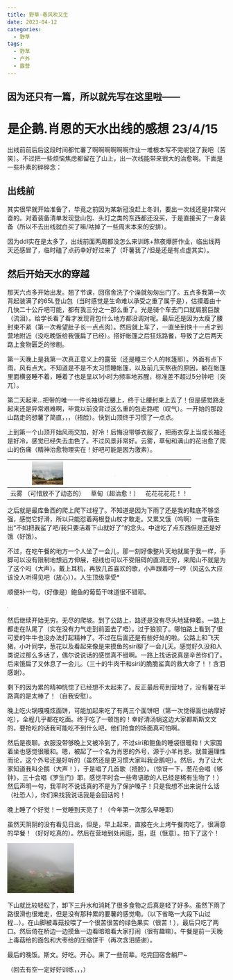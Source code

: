 ```yaml
---
title: 野草-春风吹又生
date: 2023-04-12
categories:
  - 野草
tags:
  - 野草
  - 户外
  - 露营
---
```


## 因为还只有一篇，所以就先写在这里啦——

# 是企鹅.肖恩的天水出线的感想 23/4/15

​    出线前前后后这段时间都忙薯了啊啊啊啊啊啊作业一堆根本写不完呢饶了我吧（苦笑）。不过把一些烦恼焦虑都留在了山上，出一次线能带来很大的治愈啊。下面是一些朴素的碎碎念：

## 出线前

其实很早就开始准备了，毕竟之前因为某新冠没赶上冬训，要出一次线还是非常兴奋的。对着装备清单发现登山包、头灯之类的东西都还没买，于是直接买了一身装备（所以不去出线就白买了嘛/咕掉了一些周末本来的安排）。

因为ddl实在是太多了，出线前面两周都没怎么来训练+熬夜爆肝作业，临出线两天还感冒了，临时磕了点药幸好好过来了（吓薯我了/但是还是有点虚其实）。

## 然后开始天水的穿越

​    那天六点多开始出发。翘了节课，回宿舍洗了个澡就匆匆出门了。五点多我第一次背起装满了的65L登山包（当时感觉是生命难以承受之重了属于是），估摸着由十几快二十公斤吧可能，都有我三分之一那么重了。光是骑个车去门口就肩膀巨酸（流泪）。给学长看了看才发现背包什么地方都没调对呢。最后还是因为太瘦了腰封束不紧（第一次希望肚子长一点点肉）。然后就上车了，一直坐到快十一点才到营地附近（没吃晚饭给我饿扁了已经）。搭好帐篷之后狂炫路餐，导致了之后两天路上食物匮乏的惨剧。

​    第一天晚上是我第一次真正意义上的露营（还是睡三个人的帐篷耶）。外面有点下雨，风有点大。不知道是不是不太习惯睡帐篷，以及前几天熬夜的原因，躺在帐篷里面横竖睡不着，睡着了也是呈以1小时为频率地苏醒，标准差不超过5分钟吧（突兀）。

​    第二天起来…把带的唯一一件长袖绑在腰上，终于让腰封束上去了！但是感觉路走起来还是异常艰难啊，毕竟以前没背过这么重的包走路呢（叹气）。一开始的那段山路走的想薯了简直，，，（捂脸）。快到山顶终于习惯了一点点。

​    上到第一个山顶开始风雨交加，好冷！后悔没带够衣服了，把雨衣穿上当成长袖还是好冷，感觉已经失去血色了。不过风景非常好。云雾，草甸和满山的花治愈了爬山的伤痛（精神治愈物理实在！好吧可能是因为激素）。

 

| <img src="./mist.jpg" style="zoom: 7%;" /> | <img src=".\gr.jpg" style="zoom:7%;" /> | <img src=".\flower.jpg" style="zoom:7%;" /> |
| ------------------------------------------ | --------------------------------------- | ------------------------------------------- |
| 云雾  （可惜放不了动态的）                 | 草甸（超治愈！）                        | 花花花花花！！                              |

 

之后就是最库鲁西的爬上爬下过程了。不知道是因为下雨了还是我的鞋底不够坚强，感觉它好滑，所以只能怼着两根登山杖才敢走。又累又饿（呜啊）一度萌生出“不如把我鲨了吧/我只要活着下山就好了”的念头。中途吃了点东西但是还是好饿（好饿）。

不过，在吃午餐的地方一个人坐了一会儿，那一刻好像整片天地就属于我一样，手脚可以没有限制地想远方伸展，视线也可以不受阻碍的直洞无穷，来爬山不就是为了这个吗（大声）。戴上耳机，再放几首喜欢的歌，小声跟着哼一哼（风这么大应该没人听得见吧（放心））。人生顶级享受*

顺便补一句，（好像是）鲍鱼的葡萄干味道很不错耶。

<img src="./sit.jpg" style="zoom: 15%;" />

然后继续开始无穷。无尽的爬坡。到了公路上，路还是没有尽头地延伸着。一路上都走在队尾了（实在没有力气走到前面去了唔）。过于狼狈了。哪怕路上看到了很可爱的牛牛也没办法打起精神了。不过在后面还是有些好处的啦。公路上和飞天猪，小叶同学，葱花以及看起来像是来摸鱼的siri聊了一会儿天。感觉好久没和人类说过那么多话了，偶尔说说话的感觉真不错啊。一路上找话说真是辛苦你们了。后来饿扁了又休息了一会儿。（三十的牛肉干和siri的脆脆鲨真的救大命了！！含泪感谢）。

剩下的因为累的精神恍惚了已经想不太起来了。反正最后苟到营地了，没有薯在半路真的是太棒了！（自我安慰）。

晚上吃火锅嘎嘎炫面饼，可能加起来吃了有两三个面饼吧（第一次觉得面也纳摩好吃），全程几乎都在吃面。终于吃了一顿饱的！幸好清汤锅这边大家都斯斯文文的，要抢吃的话我可能吃不到什么吧，他们抢食的场面真可怕啊。

然后是夜聊。衣服没带够晚上又被冷到了，不过siri和鲍鱼的睡袋很暖和！大家围着坐也感觉很暖和。嗯，被起了一个名为肖恩的外号，源于小羊肖恩。就普遍理性而论，这个外号还是好听的（虽然还是更习惯大家叫我企鹅吧）。然后，为了让大家知道我叫企鹅（大声！），于是唱了几首歌（捂脸）。（惊讶一下，葱花会唱《够钟》，三十会唱《罗生门》耶，感觉平时会一些粤语歌的人已经是稀有生物了！）然后声明一句，我平时不说话真的不是为了保护嗓子！只是我想不出来说什么话（社恐人），你们来找我说话我是会回话的！

晚上睡了个好觉！一觉睡到天亮了！（今年第一次那么早睡耶）

虽然天阴阴的没有看见日出，但是，早上起来，直接在火上烤午餐肉吃了，很满意的早餐！（好好吃真的）。然后在营地到处闲逛，逛，逛（惬意）。拍下了这个！

<img src=".\camp.jpg" style="zoom:15%;" />

下山就比较轻松了，卸下三升水和消耗了很多食物之后真是轻了好多。虽然下雨了路很滑也很难走，但是没有那种累的要薯的感觉嘞。（以下省略一大段下山过程…）。在山脚被毒菇投喂了一个很苦很苦的绿色果实（很苦！），最后只吃了两口。然后倚在桥边一边摸鱼一边看暗暗看大家打闹（很有趣嘛）。午餐是前一天晚上毒菇给的面包和大枣给的压缩饼干（再次含泪感谢）。

最后的晚饭。斯文。好吃。开心。来了一些前辈。吃完回宿舍躺尸~

（回去有空一定好好训练，，，）
